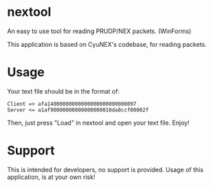 # nextool
An easy to use tool for reading PRUDP/NEX packets. (WinForms)

This application is based on CyuNEX's codebase, for reading packets.

# Usage
Your text file should be in the format of:
```
Client => afa14000000000000000000000000097
Server <= a1af90000000000000000010da8ccf00002f
```

Then, just press "Load" in nextool and open your text file. Enjoy!

# Support
This is intended for developers, no support is provided. Usage of this application, is at your own risk!
